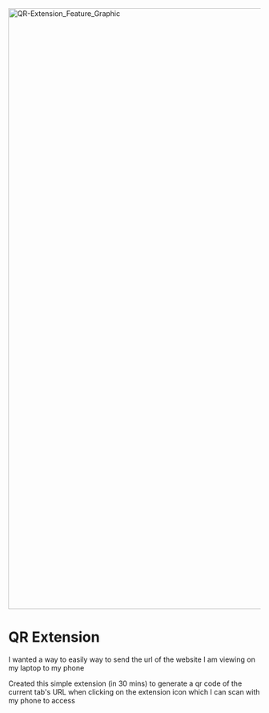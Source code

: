 <img width="1200" alt="QR-Extension_Feature_Graphic" src="https://github.com/user-attachments/assets/55680511-ce05-41ec-a9eb-37c68466abf0" />

# QR Extension
I wanted a way to easily way to send the url of the website I am viewing on my laptop to my phone

Created this simple extension (in 30 mins) to generate a qr code of the current tab's URL when clicking on the extension icon which I can scan with my phone to access

